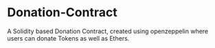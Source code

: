 # Donation-Contract
A Solidity based Donation Contract, created using openzeppelin where users can donate Tokens as well as Ethers.
